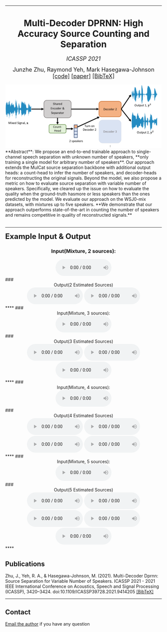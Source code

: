 
****

# <center>Multi-Decoder DPRNN: High Accuracy Source Counting and Separation</center>
*<center><font size="4">ICASSP 2021</font></center>*
<center><font size="4">Junzhe Zhu, Raymond Yeh, Mark Hasegawa-Johnson</font></center>
<center><font size="4">
<a href="https://github.com/JunzheJosephZhu/asteroid/tree/master/egs/wsj0-mix-var/Multi-Decoder-DPRNN">[code]</a>
<a href="http://www.isle.illinois.edu/speech_web_lg/pubs/2021/zhu2021multi.pdf">[paper]</a>
<a href="examples/citation.txt" target="_blank">[BibTeX]</a>
</font></center>
<br>
<img src="examples/pipeline.png">
**Abstract**: We propose an end-to-end trainable approach to single-channel speech separation with unknown number of speakers, **only training a single model for arbitrary number of speakers**. Our approach extends the MulCat source separation backbone with additional output heads: a count-head to infer the number of speakers, and decoder-heads for reconstructing the original signals. Beyond the model, we also propose a metric on how to evaluate source separation with variable number of speakers. Specifically, we cleared up the issue on how to evaluate the quality when the ground-truth hasmore or less speakers than the ones predicted by the model. We evaluate our approach on the WSJ0-mix datasets, with mixtures up to five speakers. **We demonstrate that our approach outperforms state-of-the-art in counting the number of speakers and remains competitive in quality of reconstructed signals.**
<br>
<br>

****
**<font size="5"> Example Input & Output </font>**
### <center>Input(Mixture, 2 sources):</center>
<center><audio controls class="audio-player" preload="metadata" style="width: 180px;"> <source src="examples/2_mixture.wav" type="audio/wav"></audio></center>
### <center>Output(2 Estimated Sources)</center>
<center><audio controls class="audio-player" preload="metadata" style="width: 180px;"> <source src="examples/2_source_0.wav" type="audio/wav"></audio>
<audio controls class="audio-player" preload="metadata" style="width: 180px;"> <source src="examples/2_source_1.wav" type="audio/wav"></audio></center>
****
### <center>Input(Mixture, 3 sources):</center>
<center><audio controls class="audio-player" preload="metadata" style="width: 180px;"> <source src="examples/3_mixture.wav" type="audio/wav"></audio></center>
### <center>Output(3 Estimated Sources)</center>
<center><audio controls class="audio-player" preload="metadata" style="width: 180px;"> <source src="examples/3_source_0.wav" type="audio/wav"></audio>
<audio controls class="audio-player" preload="metadata" style="width: 180px;"> <source src="examples/3_source_1.wav" type="audio/wav"></audio>
<audio controls class="audio-player" preload="metadata" style="width: 180px;"> <source src="examples/3_source_2.wav" type="audio/wav"></audio></center>
****
### <center>Input(Mixture, 4 sources):</center>
<center><audio controls class="audio-player" preload="metadata" style="width: 180px;"> <source src="examples/4_mixture.wav" type="audio/wav"></audio></center>
### <center>Output(4 Estimated Sources)</center>
<center><audio controls class="audio-player" preload="metadata" style="width: 180px;"> <source src="examples/4_source_0.wav" type="audio/wav"></audio>
<audio controls class="audio-player" preload="metadata" style="width: 180px;"> <source src="examples/4_source_1.wav" type="audio/wav"></audio>
<audio controls class="audio-player" preload="metadata" style="width: 180px;"> <source src="examples/4_source_2.wav" type="audio/wav"></audio>
<audio controls class="audio-player" preload="metadata" style="width: 180px;"> <source src="examples/4_source_3.wav" type="audio/wav"></audio></center>
****
### <center>Input(Mixture, 5 sources):</center>
<center><audio controls class="audio-player" preload="metadata" style="width: 180px;"> <source src="examples/5_mixture.wav" type="audio/wav"></audio></center>
### <center>Output(5 Estimated Sources)</center>
<center><audio controls class="audio-player" preload="metadata" style="width: 180px;"> <source src="examples/5_source_0.wav" type="audio/wav"></audio>
<audio controls class="audio-player" preload="metadata" style="width: 180px;"> <source src="examples/5_source_1.wav" type="audio/wav"></audio>
<audio controls class="audio-player" preload="metadata" style="width: 180px;"> <source src="examples/5_source_2.wav" type="audio/wav"></audio>
<audio controls class="audio-player" preload="metadata" style="width: 180px;"> <source src="examples/5_source_3.wav" type="audio/wav"></audio>
<audio controls class="audio-player" preload="metadata" style="width: 180px;"> <source src="examples/5_source_4.wav" type="audio/wav"></audio></center>
****

## **Publications**
Zhu, J., Yeh, R. A., & Hasegawa-Johnson, M. (2021). Multi-Decoder Dprnn: Source Separation for Variable Number of Speakers. ICASSP 2021 - 2021 IEEE International Conference on Acoustics, Speech and Signal Processing (ICASSP), 3420–3424. doi:10.1109/ICASSP39728.2021.9414205 <a href="examples/citation.txt" target="_blank">[BibTeX]</a>

****

## **Contact**
<a href="mailto:josefzhu@stanford.edu"> Email the author</a> if you have any question